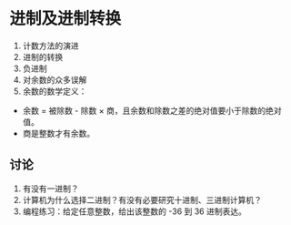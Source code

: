 # 进制及进制转换

1. 计数方法的演进
1. 进制的转换
1. 负进制
1. 对余数的众多误解
1. 余数的数学定义：  
  - 余数 = 被除数 - 除数 × 商，且余数和除数之差的绝对值要小于除数的绝对值。
  - 商是整数才有余数。

		
## 讨论

1. 有没有一进制？
1. 计算机为什么选择二进制？有没有必要研究十进制、三进制计算机？
1. 编程练习：给定任意整数，给出该整数的 -36 到 36 进制表达。

